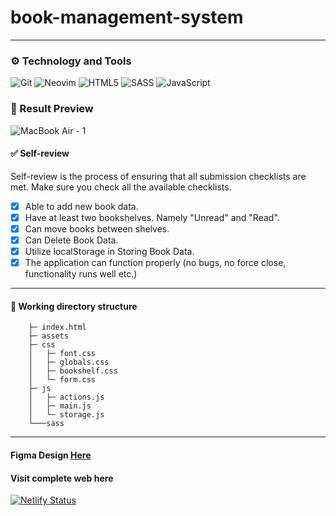 ﻿# book-management-system
<hr>

### ⚙ Technology and Tools 
![Git](https://img.shields.io/badge/git-%23F05033.svg?style=for-the-badge&logo=git&logoColor=white)
![Neovim](https://img.shields.io/badge/NeoVim-%2357A143.svg?&style=for-the-badge&logo=neovim&logoColor=white)
![HTML5](https://img.shields.io/badge/html5-%23E34F26.svg?style=for-the-badge&logo=html5&logoColor=white)
![SASS](https://img.shields.io/badge/SASS-hotpink.svg?style=for-the-badge&logo=SASS&logoColor=white)
![JavaScript](https://img.shields.io/badge/javascript-%23323330.svg?style=for-the-badge&logo=javascript&logoColor=%23F7DF1E)


### 📸 Result Preview
![MacBook Air - 1](https://github.com/icequeenwand/book-management-system/assets/69134731/d89b6d0c-d09d-45a8-9cbc-b8403601db7b)

#### ✅ Self-review 
Self-review is the process of ensuring that all submission checklists are met. Make sure you check all the available checklists.

- [x] Able to add new book data.
- [x] Have at least two bookshelves. Namely "Unread" and "Read".
- [x] Can move books between shelves.
- [x] Can Delete Book Data.
- [x] Utilize localStorage in Storing Book Data.
- [x] The application can function properly (no bugs, no force close, functionality runs well etc.)
<hr>

#### 🌴 Working directory structure 
```
    ├─ index.html                                                                           
    ├─ assets
    ├─ css
    │   ├─ font.css
    │   ├─ globals.css
    │   ├─ bookshelf.css
    │   └─ form.css
    ├─ js
    │   ├─ actions.js
    │   ├─ main.js
    │   └─ storage.js
    └───sass
```

<hr>

#### Figma Design [Here](https://www.figma.com/file/1Kou3b6BXupGBn66DXMH2P/Submission-Aplikasi-Pengelolaan-Data-Menggunakan-DOM-dan-Web-Storage?type=design&node-id=0%3A1&mode=design&t=riwCdVipNl7J9j5C-1)

#### Visit complete web here
[![Netlify Status](https://api.netlify.com/api/v1/badges/9e7655cf-b918-4110-a573-faea424fe46d/deploy-status)](https://app.netlify.com/sites/book-management-system-ddb8cd/deploys)

